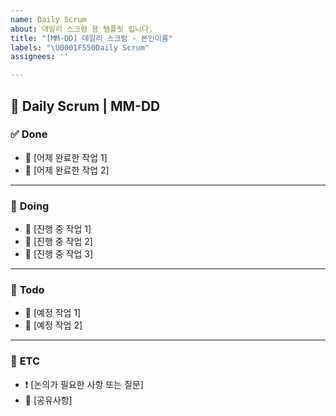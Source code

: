```yaml
---
name: Daily Scrum
about: 데일리 스크럼 용 템플릿 입니다.
title: "[MM-DD] 데일리 스크럼 - 본인이름"
labels: "\U0001F550Daily Scrum"
assignees: ''

---
```


## 📅 Daily Scrum | MM-DD

### ✅ **Done**
<!-- (작업 완료한 내용) -->

- 🎯 [어제 완료한 작업 1]
- 🎯 [어제 완료한 작업 2]

---

### 🚧 **Doing**
<!-- (작업 중인 내용) -->

- 🔧 [진행 중 작업 1]
- 🔧 [진행 중 작업 2]
- 🔧 [진행 중 작업 3]

---

### 📝 **Todo**
<!-- (오늘 예정된 작업 또는 다음 작업) -->

- 📌 [예정 작업 1]
- 📌 [예정 작업 2]

---

### 💬 **ETC**
<!-- (공유사항, 질문, 이슈 등) -->

- ❗ [논의가 필요한 사항 또는 질문]
- 📢 [공유사항]
